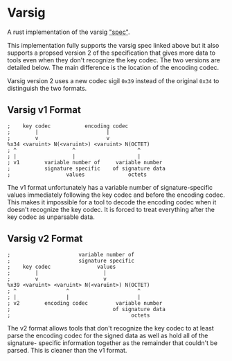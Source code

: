# Varsig

A rust implementation of the varsig ["spec"](https://github.com/ChainAgnostic/varsig).

This implementation fully supports the varsig spec linked above but it also
supports a propsed version 2 of the specification that gives more data to tools
even when they don't recognize the key codec. The two versions are detailed
below. The main difference is the location of the encoding codec.

Varsig version 2 uses a new codec sigil `0x39` instead of the original `0x34`
to distinguish the two formats.

## Varsig v1 Format 

```abnf
;    key codec           encoding codec
;        |                      |
;        v                      v
%x34 <varuint> N(<varuint>) <varuint> N(OCTET)
; ^                  ^                    ^
; |                  |                    |
; v1        variable number of     variable number
;           signature specific    of signature data
;                  values              octets
```

The v1 format unfortunately has a variable number of signature-specific values 
immediately following the key codec and before the encoding codec. This makes
it impossible for a tool to decode the encoding codec when it doesn't recognize
the key codec. It is forced to treat everything after the key codec as 
unparsable data.

## Varsig v2 Format 

```abnf
;                      variable number of
;                      signature specific
;    key codec               values
;        |                     |
;        v                     v
%x39 <varuint> <varuint> N(<varuint>) N(OCTET)
; ^                ^                      ^
; |                |                      |
; v2        encoding codec         variable number
;                                 of signature data
;                                       octets
```

The v2 format allows tools that don't recognize the key codec to at least parse
the encoding codec for the signed data as well as hold all of the signature-
specific information together as the remainder that couldn't be parsed. This is 
cleaner than the v1 format.
